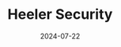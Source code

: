 ---  
layout: startup_page  
title: "Heeler Security"  
id: "heeler.com"  
permalink: "/heelersecurityheeler.com07222024/"  
website: "https://www.heeler.com/"  
funding_round: "Seed"  
funding_amount: "$8.5M"  
investors: "Norwest Venture Partners, Storm Ventures"  
about: "Heeler Security develops innovative application security solutions that help organizations protect their applications from evolving threats. Their ProductDNA technology provides real-time security and business context, unifying code, behavior, and business context of applications. This allows for seamless collaboration between security teams and developers throughout the SDLC."  
markets: "Application Security, Network Security, Security"  
hq: "Bethesda, Maryland, United States"  
founded_year: "2023"  
linkedin: "https://www.linkedin.com/company/heeler-security"  
twitter: "https://x.com/HeelerSecurity"  
instagram: ""  
facebook: ""  
crunchbase: "https://www.crunchbase.com/organization/heeler"  
pitchbook: ""  

date_display: "22-Jul-2024"  
date: "2024-07-22"

# SEO Optimization  
meta_title: "Heeler Security - Seed Funding ($8.5M)"  
meta_description: "Heeler Security, Heeler Security develops innovative application security solutions that help organizations protect their applications from evolving threats. Their Pro..."  
meta_keywords: "Heeler Security, Application Security, Network Security, Security, Seed funding"  
canonical_url: "https://startup.projectstartups.com/heelersecurityheeler.com07222024/"  
---
